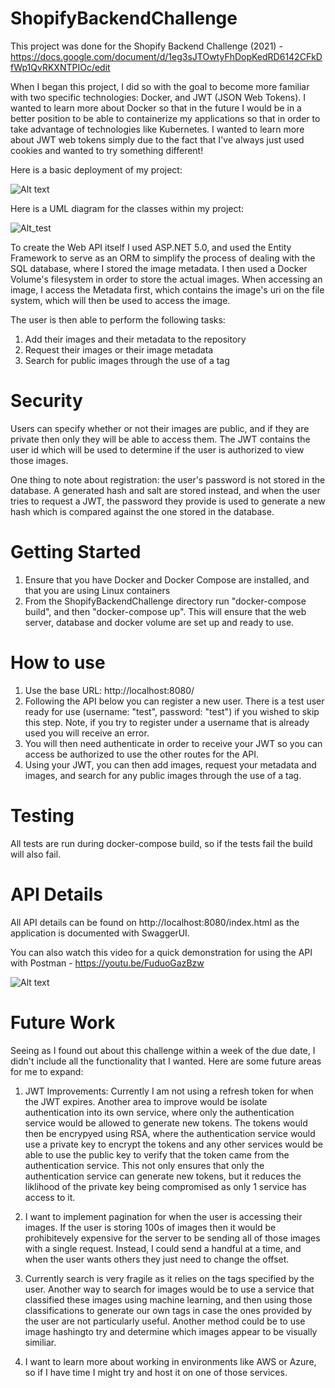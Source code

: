 # ShopifyBackendChallenge

This project was done for the Shopify Backend Challenge (2021) - https://docs.google.com/document/d/1eg3sJTOwtyFhDopKedRD6142CFkDfWp1QvRKXNTPIOc/edit

When I began this project, I did so with the goal to become more familiar with two specific technologies: Docker, and JWT (JSON Web Tokens). I wanted to learn more about Docker
so that in the future I would be in a better position to be able to containerize my applications so that in order to take advantage of technologies like Kubernetes.
I wanted to learn more about JWT web tokens simply due to the fact that I've always just used cookies and wanted to try something different!

Here is a basic deployment of my project:

![Alt text](https://imgur.com/unMqqvl.png)

Here is a UML diagram for the classes within my project:

![Alt_test](https://user-images.githubusercontent.com/49849803/137232382-701d3c92-cae1-4be2-adfa-07db7b3ac9c2.png)

To create the Web API itself I used ASP.NET 5.0, and used the Entity Framework to serve as an ORM to simplify the process of dealing with the SQL database, where I stored 
the image metadata. I then used a Docker Volume's filesystem in order to store the actual images. When accessing an image, I access the Metadata first, which contains the image's uri on the file system, which will then be used to access the image.

The user is then able to perform the following tasks:

1) Add their images and their metadata to the repository
2) Request their images or their image metadata
3) Search for public images through the use of a tag

# Security

Users can specify whether or not their images are public, and if they are private then only they will be able to access them. The JWT contains the user id which will be used to
determine if the user is authorized to view those images.

One thing to note about registration: the user's password is not stored in the database. A generated hash and salt are stored instead, and when the user tries to request a JWT, 
the password they provide is used to generate a new hash which is compared against the one stored in the database.

# Getting Started

1) Ensure that you have Docker and Docker Compose are installed, and that you are using Linux containers
2) From the ShopifyBackendChallenge directory run "docker-compose build", and then "docker-compose up". This will ensure that the web server, database and docker volume are set up and ready to use.

# How to use

1) Use the base URL: http://localhost:8080/
2) Following the API below you can register a new user. There is a test user ready for use (username: "test", password: "test") if you wished to skip this step. Note, if you try to register under a username that is already used you will receive an error.
3) You will then need authenticate in order to receive your JWT so you can access be authorized to use the other routes for the API. 
4) Using your JWT, you can then add images, request your metadata and images, and search for any public images through the use of a tag.

# Testing

All tests are run during docker-compose build, so if the tests fail the build will also fail.

# API Details

All API details can be found on http://localhost:8080/index.html as the application is documented with SwaggerUI.

You can also watch this video for a quick demonstration for using the API with Postman - https://youtu.be/FuduoGazBzw

![Alt text](https://imgur.com/NoYX2T5.png)

# Future Work

Seeing as I found out about this challenge within a week of the due date, I didn't include all the functionality that I wanted. Here are some future areas for me to expand:

1) JWT Improvements: Currently I am not using a refresh token for when the JWT expires. Another area to improve would be isolate authentication into its own service, where only the authentication service would be allowed to generate new tokens. The tokens would then be encrypyed using RSA, where the authentication service would use a private key to encrypt the tokens and any other services would be able to use the public key to verify that the token came from the authentication service. This not only ensures that only the authentication service can generate new tokens, but it reduces the liklihood of the private key being compromised as only 1 service has access to it.

2) I want to implement pagination for when the user is accessing their images. If the user is storing 100s of images then it would be prohibitevely expensive for the server to 
be sending all of those images with a single request. Instead, I could send a handful at a time, and when the user wants others they just need to change the offset.

3) Currently search is very fragile as it relies on the tags specified by the user. Another way to search for images would be to use a service that classified these images using machine learning, and then using those classifications to generate our own tags in case the ones provided by the user are not particularly useful. Another method could be to use image hashingto try and determine which images appear to be visually similiar. 

4) I want to learn more about working in environments like AWS or Azure, so if I have time I might try and host it on one of those services.
